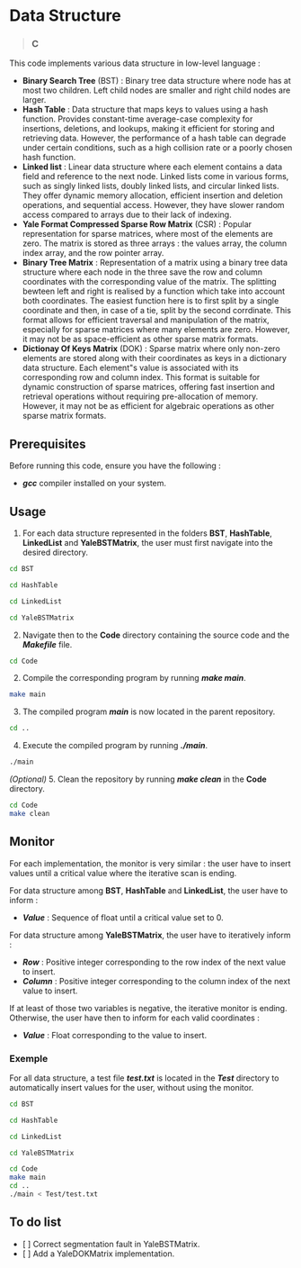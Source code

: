 # Data Structure #
> ### C ###

This code implements various data structure in low-level language :
- **Binary Search Tree** (BST) : Binary tree data structure where node has at most two children. Left child nodes are smaller and right child nodes are larger.
- **Hash Table** : Data structure that maps keys to values using a hash function. Provides constant-time average-case complexity for insertions, deletions, and lookups, making it efficient for storing and retrieving data. However, the performance of a hash table can degrade under certain conditions, such as a high collision rate or a poorly chosen hash function.
- **Linked list** : Linear data structure where each element contains a data field and reference to the next node. Linked lists come in various forms, such as singly linked lists, doubly linked lists, and circular linked lists. They offer dynamic memory allocation, efficient insertion and deletion operations, and sequential access. However, they have slower random access compared to arrays due to their lack of indexing.
- **Yale Format Compressed Sparse Row Matrix** (CSR) : Popular representation for sparse matrices, where most of the elements are zero. The matrix is stored as three arrays : the values array, the column index array, and the row pointer array.
- **Binary Tree Matrix** : Representation of a matrix using a binary tree data structure where each node in the three save the row and column coordinates with the corresponding value of the matrix. The splitting bewteen left and right is realised by a function which take into account both coordinates. The easiest function here is to first split by a single coordinate and then, in case of a tie, split by the second corrdinate. This format allows for efficient traversal and manipulation of the matrix, especially for sparse matrices where many elements are zero. However, it may not be as space-efficient as other sparse matrix formats.
- **Dictionay Of Keys Matrix** (DOK) : Sparse matrix where only non-zero elements are stored along with their coordinates as keys in a dictionary data structure. Each element"s value is associated with its corresponding row and column index. This format is suitable for dynamic construction of sparse matrices, offering fast insertion and retrieval operations without requiring pre-allocation of memory. However, it may not be as efficient for algebraic operations as other sparse matrix formats.

## Prerequisites ##

Before running this code, ensure you have the following :

- ***gcc*** compiler installed on your system.

## Usage ##

1. For each data structure represented in the folders **BST**, **HashTable**, **LinkedList** and **YaleBSTMatrix**, the user must first navigate into the desired directory.
```bash
cd BST
```
```bash
cd HashTable
```
```bash
cd LinkedList
```
```bash
cd YaleBSTMatrix
```

2. Navigate then to the **Code** directory containing the source code and the ***Makefile*** file.
```bash
cd Code
```
2. Compile the corresponding program by running ***make main***.
```bash
make main
```
3. The compiled program ***main*** is now located in the parent repository.
```bash
cd ..
```
4. Execute the compiled program by running ***./main***.
```bash
./main
```
*(Optional)* 5. Clean the repository by running ***make clean*** in the **Code** directory.

```bash
cd Code
make clean
```

## Monitor ##

For each implementation, the monitor is very similar : the user have to insert values until a critical value where the iterative scan is ending.

For data structure among **BST**, **HashTable** and **LinkedList**, the user have to inform :
- ***Value*** : Sequence of float until a critical value set to 0.

For data structure among **YaleBSTMatrix**, the user have to iteratively inform :
- ***Row*** : Positive integer corresponding to the row index of the next value to insert.
- ***Column*** : Positive integer corresponding to the column index of the next value to insert.

If at least of those two variables is negative, the iterative monitor is ending. Otherwise, the user have then to inform for each valid coordinates :
- ***Value*** : Float corresponding to the value to insert.

### Exemple ###

For all data structure, a test file ***test.txt*** is located in the ***Test*** directory to automatically insert values for the user, without using the monitor.
```bash
cd BST
```
```bash
cd HashTable
```
```bash
cd LinkedList
```
```bash
cd YaleBSTMatrix
```
```bash
cd Code
make main
cd ..
./main < Test/test.txt
```

## To do list ##

- [ ] Correct segmentation fault in YaleBSTMatrix.
- [ ] Add a YaleDOKMatrix implementation.
